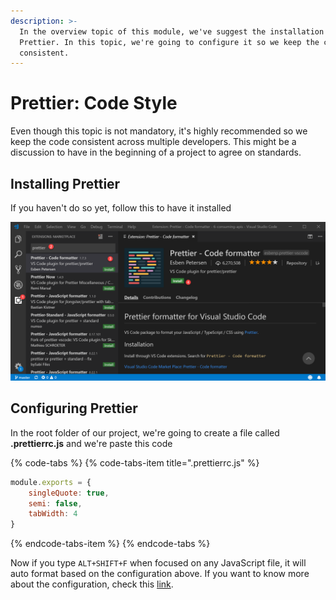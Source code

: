 ```yaml
---
description: >-
  In the overview topic of this module, we've suggest the installation of
  Prettier. In this topic, we're going to configure it so we keep the code style
  consistent.
---
```


# Prettier: Code Style

Even though this topic is not mandatory, it's highly recommended so we keep the code consistent across multiple developers. This might be a discussion to have in the beginning of a project to agree on standards.

## Installing Prettier

If you haven't do so yet, follow this to have it installed

![](../.gitbook/assets/prettier.png)

## Configuring Prettier

In the root folder of our project, we're going to create a file called **.prettierrc.js** and we're paste this code

{% code-tabs %}
{% code-tabs-item title=".prettierrc.js" %}
```javascript
module.exports = {
    singleQuote: true,
    semi: false,
    tabWidth: 4
}
```
{% endcode-tabs-item %}
{% endcode-tabs %}

Now if you type `ALT+SHIFT+F` when focused on any JavaScript file, it will auto format based on the configuration above. If you want to know more about the configuration, check this [link](https://marketplace.visualstudio.com/items?itemName=esbenp.prettier-vscode).

